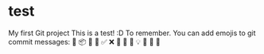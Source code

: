 # test
My first Git project
This is a test!
:D
To remember. You can add emojis to git commit messages: 
:tada:
:package:
:seedling:
:rocket:
:white_check_mark:
:x:
:key:
:monocle_face:
:pushpin:
:bulb:
:bug:
:bookmark:
:hammer:

